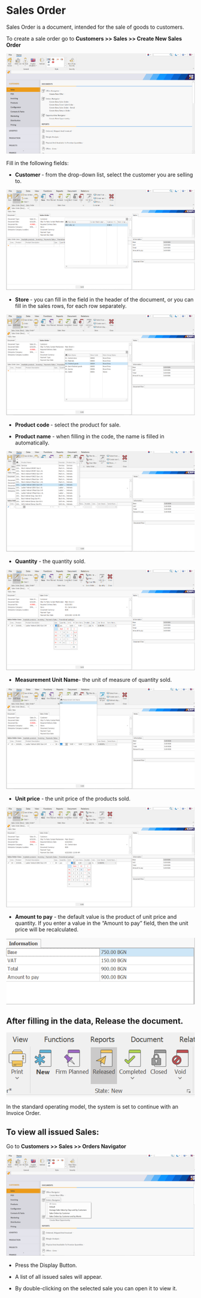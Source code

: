 # Sales Order

Sales Order is a document, intended for the sale of goods to customers.

To create a sale order go to <b> Customers >> Sales >> Create New Sales Order </b>
 
![Sales Order](pictures/Createsalesorder.png)

Fill in the following fields:

-	<b> Customer </b>- from the drop-down list, select the customer you are selling to. 
 
![Sales Order](pictures/Customers.png)

-	<b> Store </b> -  you can fill in the field in the header of the document, or you can fill in the sales rows, for each row separately.
 
![Sales Order](pictures/Storing.png)

-	<b>Product code </b>- select the product for sale.

-	<b>Product name</b> - when filling in the code, the name is filled in automatically.
 
![Sales Order](pictures/ppp.png)

-	<b>Quantity</b> - the quantity sold.
 
![Sales Order](pictures/Quantities.png)

-	<b>Measurement Unit Name</b>- the unit of measure of quantity sold.
 
![Sales Order](pictures/Measurements.png)

-	<b>Unit price</b> - the unit price of the products sold.
 
![Sales Order](pictures/Uniprice.png)

-	 <b>Amount to pay</b> - the default value is the product of unit price and quantity. If you enter a value in the “Amount to pay” field, then the unit price will be recalculated.
 
![Sales Order](pictures/Amountpay.png)

## After filling in the data, Release the document.
 
![Sales Order](pictures/Releasethedocu.png)

In the standard operating model, the system is set to continue with an Invoice Order.

## To view all issued Sales:

Go to <b>Customers >> Sales >> Orders Navigator </b>

![Sales Order](pictures/Ordersnavigator.png)


- Press the Display Button.

- A list of all issued sales will appear.

- By double-clicking on the selected sale you can open it to view it.




